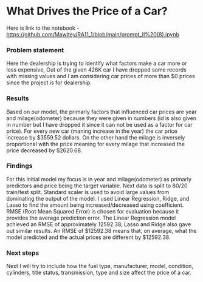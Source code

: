 # What Drives the Price of a Car?
Here is link to the notebook  - https://github.com/Mawitey/RA11_1/blob/main/prompt_II%20(8).ipynb

###  Problem statement
Here the dealership is trying to identify what factors make a car more or less expensive, Out of the given 426K car I have dropped some records with missing values and I am considering car prices of more than $0 prices since the project is for dealership. 

### Results
Based on our model, the primarly factors that influenced car prices are year and milage(odometer) because they were given in numbers (id is also given in number but I have dropped it since it can not be used as a factor for car price). For every new car (maning increase in the year) the car price increase by $3559.52 dollars. On the other hand the milage is inversely proportional with the price meaning for every milage that increased the price decreased by $2620.68.

### Findings
For this initial model my focus is in year and milage(odometer) as primarly predictors and price being the target variable. Next data is split to 80/20 train/test split. Standard scaler is used to avoid large values from dominating the output of the model. I used Linear Regression, Ridge, and Lasso to find the amount being increased/decreased using coefficient. RMSE (Root Mean Squared Error) is chosen for evaluation because it provides the average prediction error. The Linear Regression model achieved an RMSE of approximately 12592.38, Lasso and Ridge also gave out similar results. An RMSE of $12592.38 means that, on average, what the model predicted and the actual prices are different by $12592.38.

### Next steps
Next I will try to include how the fuel type, manufacturer, model, condition, cylinders, title status, transmission, type and size affect the price of a car.
